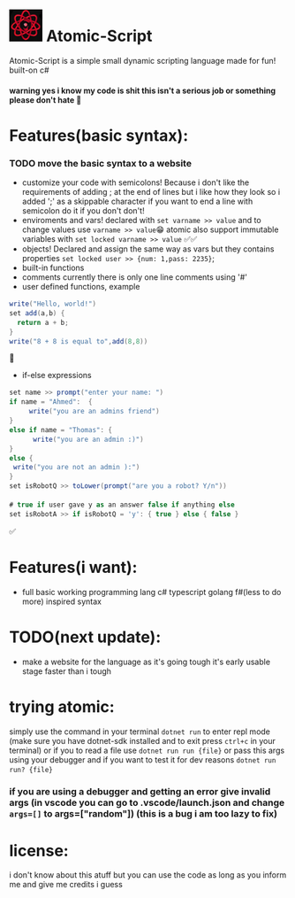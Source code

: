 # [<img src = "/website/res/logo.png" width="12%" height="12%">](/website/res/logo.png) Atomic-Script
Atomic-Script is a simple small dynamic scripting language made for fun! built-on c#
#### warning yes i know my code is shit this isn't a serious job or something please don't hate 🥳

# Features(basic syntax):
### TODO move the basic syntax to a website
- customize your code with semicolons! Because i don't like the requirements of adding ; at the end of lines but i like how they look so i added ';' as a skippable character if you want to end a line with semicolon do it if you don't don't!
- enviroments and vars! declared with ```set varname >> value``` and to change values use ```varname >> value```😁
atomic also support immutable variables with ```set locked varname >> value``` ✅✅
- objects! Declared and assign the same way as vars but they contains properties ```set locked user >> {num: 1,pass: 2235}```;
- built-in functions
- comments currently there is only one line comments using '#'
- user defined functions, example
```cs
write("Hello, world!")
set add(a,b) {
  return a + b;
}
write("8 + 8 is equal to",add(8,8))
```
🦜
- if-else expressions
```cs
set name >> prompt("enter your name: ")
if name = "Ahmed":  {
     write("you are an admins friend")
}
else if name = "Thomas": {
      write("you are an admin :)")
}
else {
 write("you are not an admin ):")
}
set isRobotQ >> toLower(prompt("are you a robot? Y/n"))

# true if user gave y as an answer false if anything else
set isRobotA >> if isRobotQ = 'y': { true } else { false }
```
✅
# Features(i want):
- full basic working programming lang c# typescript golang f#(less to do more) inspired syntax
# TODO(next update):
- make a website for the language as it's going tough it's early usable stage faster than i tough
# trying atomic:
simply use the command in your terminal ```dotnet run``` to enter repl mode
(make sure you have dotnet-sdk installed and to exit press ```ctrl+c``` in your terminal)
or if you to read a file use ```dotnet run run {file}``` or pass this args using your debugger
and if you want to test it for dev reasons ```dotnet run run? {file}``` 
### if you are using a debugger and getting an error give invalid args (in vscode you can go to .vscode/launch.json and change ```args=[]``` to args=["random"]) (this is a bug i am too lazy to fix)

# license:

i don't know about this atuff but you can use the code as long as you inform me and give me credits i guess
